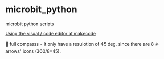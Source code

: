 # microbit_python
microbit python scripts

[Using the visual / code editor at makecode](https://makecode.microbit.org/#editor)

:compass:	full compasss - It only have a resulotion of 45 deg. since there are 8 :eight_spoked_asterisk: arrows' icons (360/8=45).
